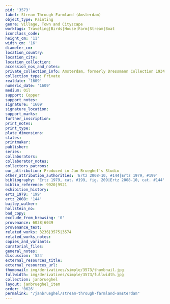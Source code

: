 ```yaml
---
pid: '3573'
label: Stream Through Farmland (Amsterdam)
object_type: Painting
genre: Village, Town and Cityscape
worktags: Traveling|Birds|House|Farm|Stream|Boat
iconclass_code:
height_cm: '11'
width_cm: '16'
diameter_cm:
location_country:
location_city:
location_collection:
accession_nos_and_notes:
private_collection_info: Amsterdam, formerly Dressmann Collection 1934
collection_type: Private
realdate: '1609'
numeric_date: '1609'
medium: Oil
support: Copper
support_notes:
signature: '1609'
signature_location:
support_marks:
further_inscription:
print_notes:
print_type:
plate_dimensions:
states:
printmaker:
publisher:
series:
collaborators:
collaborator_notes:
collectors_patrons:
our_attribution: Produced in Jan Brueghel's Studio
other_attribution_authorities: 'Ertz 2008-10, #144|Ertz 1979, #199'
bibliography: 'Ertz 1979, cat. #199, fig. 209|Ertz 2008-10, cat. #144'
biblio_reference: 9920|9921
exhibition_history:
ertz_1979: '199'
ertz_2008: '144'
bailey_walker:
hollstein_no:
bad_copy:
exclude_from_browsing: '0'
provenance: 6038|6039
provenance_text:
related_works: 3236|3575|3574
related_works_notes:
copies_and_variants:
curatorial_files:
general_notes:
discussion: '524'
external_resources_title:
external_resources_url:
thumbnail: img/derivatives/simple/3573/thumbnail.jpg
fullwidth: img/derivatives/simple/3573/fullwidth.jpg
collection: janbrueghel
layout: janbrueghel_item
order: '0626'
permalink: "/janbrueghel/stream-through-farmland-amsterdam"
---
```

